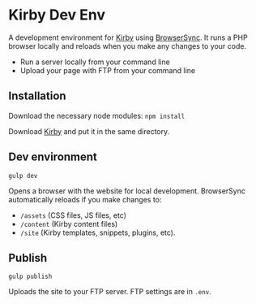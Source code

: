 # Kirby Dev Env

A development environment for [Kirby](http://getkirby.com) using [BrowserSync](https://www.browsersync.io/). It runs a PHP browser locally and reloads when you make any changes to your code.

 - Run a server locally from your command line
 - Upload your page with FTP from your command line


## Installation

Download the necessary node modules:
`npm install`

Download [Kirby](http://getkirby.com) and put it in the same directory.


## Dev environment

`gulp dev`

Opens a browser with the website for local development. BrowserSync automatically reloads if you make changes to:

 - `/assets` (CSS files, JS files, etc)
 - `/content` (Kirby content files)
 - `/site` (Kirby templates, snippets, plugins, etc).


## Publish

`gulp publish`

Uploads the site to your FTP server. FTP settings are in `.env`.